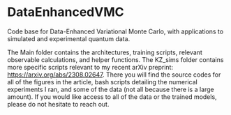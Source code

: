 # DataEnhancedVMC
Code base for Data-Enhanced Variational Monte Carlo, with applications to simulated and experimental quantum data.

The Main folder contains the architectures, training scripts, relevant observable calculations, and helper functions.
The KZ_sims folder contains more specific scripts relevant to my recent arXiv preprint: https://arxiv.org/abs/2308.02647. There you will find the source codes for all of the figures in the article, bash scripts detailing the numerical experiments I ran, and some of the data (not all because there is a large amount). If you would like access to all of the data or the trained models, please do not hesitate to reach out. 
